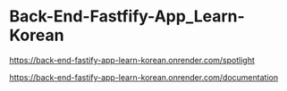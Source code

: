 ﻿# Back-End-Fastfify-App_Learn-Korean
https://back-end-fastify-app-learn-korean.onrender.com/spotlight


https://back-end-fastify-app-learn-korean.onrender.com/documentation  
